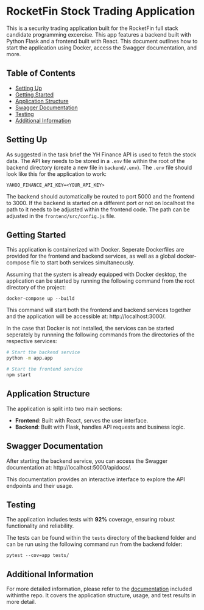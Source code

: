 # RocketFin Stock Trading Application

This is a security trading application built for the RocketFin full stack candidate programming excercise. This app features a backend built with Python Flask and a frontend built with React. This document outlines how to start the application using Docker, access the Swagger documentation, and more.

## Table of Contents
- [Setting Up](#setting-up)
- [Getting Started](#getting-started)
- [Application Structure](#application-structure)
- [Swagger Documentation](#swagger-documentation)
- [Testing](#testing)
- [Additional Information](#additional-information)

## Setting Up

As suggested in the task brief the YH Finance API is used to fetch the stock data. The API key needs to be stored in a `.env` file within the root of the backend directory (create a new file in `backend/.env`). The `.env` file should look like this for the application to work:

```
YAHOO_FINANCE_API_KEY=<YOUR_API_KEY>
```

The backend should automatically be routed to port 5000 and the frontend to 3000. If the backend is started on a different port or not on localhost the path to it needs to be adjusted within the frontend code. The path can be adjusted in the `frontend/src/config.js` file.

## Getting Started

This application is containerized with Docker. Seperate Dockerfiles are provided for the frontend and backend services, as well as a global docker-compose file to start both services simultaneously.

Assuming that the system is already equipped with Docker desktop, the application can be started by running the following command from the root directory of the project:

```
docker-compose up --build
```

This command will start both the frontend and backend services together and the application will be accessible at: http://localhost:3000/.


In the case that Docker is not installed, the services can be started seperately by runnning the following commands from the directories of the respective services:

```bash
# Start the backend service
python -m app.app

# Start the frontend service
npm start
```

## Application Structure

The application is split into two main sections:
- **Frontend**: Built with React, serves the user interface.
- **Backend**: Built with Flask, handles API requests and business logic.

## Swagger Documentation

After starting the backend service, you can access the Swagger documentation at: http://localhost:5000/apidocs/.

This documentation provides an interactive interface to explore the API endpoints and their usage.

## Testing

The application includes tests with **92%** coverage, ensuring robust functionality and reliability.

The tests can be found within the `tests` directory of the backend folder and can be run using the following command run from the backend folder:

```
pytest --cov=app tests/
```

## Additional Information

For more detailed information, please refer to the [documentation](RocketFin-FullStack-Candidate-Documentation.docx) included withinthe repo. It covers the application structure, usage, and test results in more detail.
